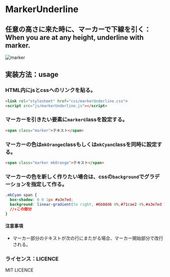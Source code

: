 # MarkerUnderline



## 任意の高さに来た時に、マーカーで下線を引く：When you are at any height, underline with marker.
![marker](https://user-images.githubusercontent.com/55526837/65665070-a70db680-e075-11e9-938a-fad9791ab660.gif)


## 実装方法：usage
### HTML内にjsとcssへのリンクを貼る。

```HTML
<link rel="stylesheet" href="css/markerUnderline.css">
<script src="js/markerUnderline.js"></script>
```


### マーカーを引きたい要素に`marker`classを設定する。

```HTML
<span class="marker">テキスト</span>
```


### マーカーの色は`mkOrange`classもしくは`mkCyan`classを同時に設定する。

```HTML
<span class="marker mkOrange">テキスト</span>
```

### マーカーの色を新しく作りたい場合は、cssの`background`でグラデーションを指定して作る。

```CSS
.mkCyan span {
  box-shadow: 0 0 1px #a3e7ed;
  background: linear-gradient(to right, #6b8dd6 0%,#71cae2 4%,#a3e7ed 71%,#71cae2 91%,#71cae2 100%);
  //↑この部分
}
```

#### 注意事項

* マーカー部分のテキストが次の行にまたがる場合、マーカー開始部分で改行される。


### ライセンス：LICENCE
MIT LICENCE
